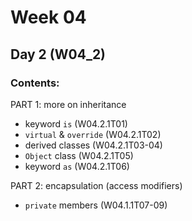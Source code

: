 # Week 04

## Day 2 (W04_2)

### Contents:

PART 1: more on inheritance
* keyword `is` (W04.2.1T01)
* `virtual` & `override` (W04.2.1T02)
* derived classes (W04.2.1T03-04)
* `Object` class (W04.2.1T05)
* keyword `as` (W04.2.1T06)

PART 2: encapsulation (access modifiers)
* `private` members (W04.1.1T07-09)